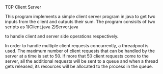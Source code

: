 TCP Client Server

This program implements a simple client server program in java to get two inputs from the client and outputs their sum. The program consisits of two scripts as
1)Client.java
2)Server.java

to handle client and server side operations respectively.

In order to handle multiple client requests concurrently, a threadpool is used.
The maximum number of client requests that can be handled by the server at a time is set to 50.
If more that 50 client requests come to the server, all the additional requests will be sent to a queue and when a thread gets released, its resources will be allocated to the process in the queue.
